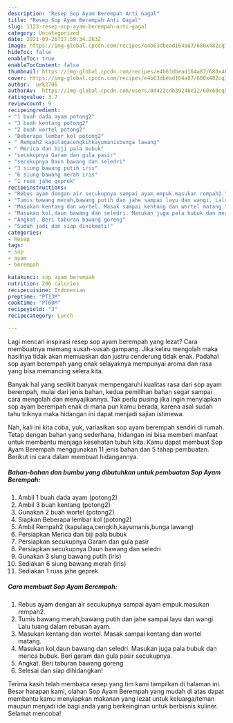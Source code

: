 ```yaml
---
description: "Resep Sop Ayam Berempah Anti Gagal"
title: "Resep Sop Ayam Berempah Anti Gagal"
slug: 1123-resep-sop-ayam-berempah-anti-gagal
category: Uncategorized
date: 2021-09-26T17:59:34.263Z
image: https://img-global.cpcdn.com/recipes/e4b63dbead164a87/680x482cq70/sop-ayam-berempah-foto-resep-utama.jpg
hideToc: false
enableToc: true
enableTocContent: false
thumbnail: https://img-global.cpcdn.com/recipes/e4b63dbead164a87/680x482cq70/sop-ayam-berempah-foto-resep-utama.jpg
cover: https://img-global.cpcdn.com/recipes/e4b63dbead164a87/680x482cq70/sop-ayam-berempah-foto-resep-utama.jpg
author:  urk2706
authorAv:  https://img-global.cpcdn.com/users/0d422cdb39248e12/60x60cq50/avatar.jpg
ratingvalue: 3.7
reviewcount: 9
recipeingredient:
- "1 buah dada ayam potong2"
- "3 buah kentang potong2"
- "2 buah wortel potong2"
- "Beberapa lembar kol potong2"
- " Rempah2 kapulagacengkihkayumanisbunga lawang"
- " Merica dan biji pala bubuk"
- "secukupnya Garam dan gula pasir"
- "secukupnya Daun bawang dan seledri"
- "3 siung bawang putih iris"
- "6 siung bawang merah iris"
- "1 ruas jahe geprek"
recipeinstructions:
- "Rebus ayam dengan air secukupnya sampai ayam empuk.masukan rempah2."
- "Tumis bawang merah,bawang putih dan jahe sampai layu dan wangi. Lalu tuang dalam rebusan ayam."
- "Masukan kentang dan wortel. Masak sampai kentang dan wortel matang."
- "Masukan kol,daun bawang dan seledri. Masukan juga pala bubuk dan merica bubuk. Beri garam dan gula pasir secukupnya."
- "Angkat. Beri taburan bawang goreng"
- "Sudah jadi dan siap dinikmati!"
categories:
- Resep
tags:
- sop
- ayam
- berempah

katakunci: sop ayam berempah 
nutrition: 206 calories
recipecuisine: Indonesian
preptime: "PT13M"
cooktime: "PT60M"
recipeyield: "3"
recipecategory: Lunch

---
```



Lagi mencari inspirasi resep sop ayam berempah yang lezat? Cara membuatnya memang susah-susah gampang. Jika keliru mengolah maka hasilnya tidak akan memuaskan dan justru cenderung tidak enak. Padahal sop ayam berempah yang enak selayaknya mempunyai aroma dan rasa yang bisa memancing selera kita.




Banyak hal yang sedikit banyak mempengaruhi kualitas rasa dari sop ayam berempah, mulai dari jenis bahan, kedua pemilihan bahan segar sampai cara mengolah dan menyajikannya. Tak perlu pusing jika ingin menyiapkan sop ayam berempah enak di mana pun kamu berada, karena asal sudah tahu triknya maka hidangan ini dapat menjadi sajian istimewa.


Nah, kali ini kita coba, yuk, variasikan sop ayam berempah sendiri di rumah. Tetap dengan bahan yang sederhana, hidangan ini bisa memberi manfaat untuk membantu menjaga kesehatan tubuh kita. Kamu dapat membuat Sop Ayam Berempah menggunakan 11 jenis bahan dan 5 tahap pembuatan. Berikut ini cara dalam membuat hidangannya.

<!--inarticleads1-->

##### Bahan-bahan dan bumbu yang dibutuhkan untuk pembuatan Sop Ayam Berempah:

1. Ambil 1 buah dada ayam (potong2)
1. Ambil 3 buah kentang (potong2)
1. Gunakan 2 buah wortel (potong2)
1. Siapkan Beberapa lembar kol (potong2)
1. Ambil  Rempah2 (kapulaga,cengkih,kayumanis,bunga lawang)
1. Persiapkan  Merica dan biji pala bubuk
1. Persiapkan secukupnya Garam dan gula pasir
1. Persiapkan secukupnya Daun bawang dan seledri
1. Gunakan 3 siung bawang putih (iris)
1. Sediakan 6 siung bawang merah (iris)
1. Sediakan 1 ruas jahe geprek




<!--inarticleads2-->

##### Cara membuat Sop Ayam Berempah:

1. Rebus ayam dengan air secukupnya sampai ayam empuk.masukan rempah2.
1. Tumis bawang merah,bawang putih dan jahe sampai layu dan wangi. Lalu tuang dalam rebusan ayam.
1. Masukan kentang dan wortel. Masak sampai kentang dan wortel matang.
1. Masukan kol,daun bawang dan seledri. Masukan juga pala bubuk dan merica bubuk. Beri garam dan gula pasir secukupnya.
1. Angkat. Beri taburan bawang goreng
1. Selesai dan siap dihidangkan!



Terima kasih telah membaca resep yang tim kami tampilkan di halaman ini. Besar harapan kami, olahan Sop Ayam Berempah yang mudah di atas dapat membantu kamu menyiapkan makanan yang lezat untuk keluarga/teman maupun menjadi ide bagi anda yang berkeinginan untuk berbisnis kuliner. Selamat mencoba!
